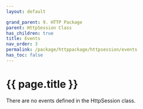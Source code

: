```yaml
---
layout: default

grand_parent: 9. HTTP Package
parent: HttpSession Class
has_children: true
title: Events
nav_order: 3
permalink: /package/httppackage/httpsession/events
has_toc: false
---
```

# {{ page.title }}

There are no events defined in the HttpSession class.